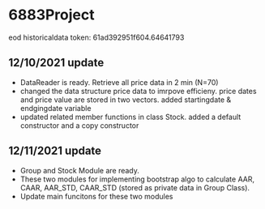 # 6883Project

eod historicaldata token: 61ad392951f604.64641793

## 12/10/2021 update
- DataReader is ready. Retrieve all price data in 2 min (N=70)
- changed the data structure price data to imrpove efficieny. price dates and price value are stored in two vectors. added startingdate & endgingdate variable
- updated related member functions in class Stock. added a default constructor and a copy constructor

## 12/11/2021 update
- Group and Stock Module are ready. 
- These two modules for implementing bootstrap algo to calculate AAR, CAAR, AAR_STD, CAAR_STD (stored as private data in Group Class).
- Update main funcitons for these two modules
